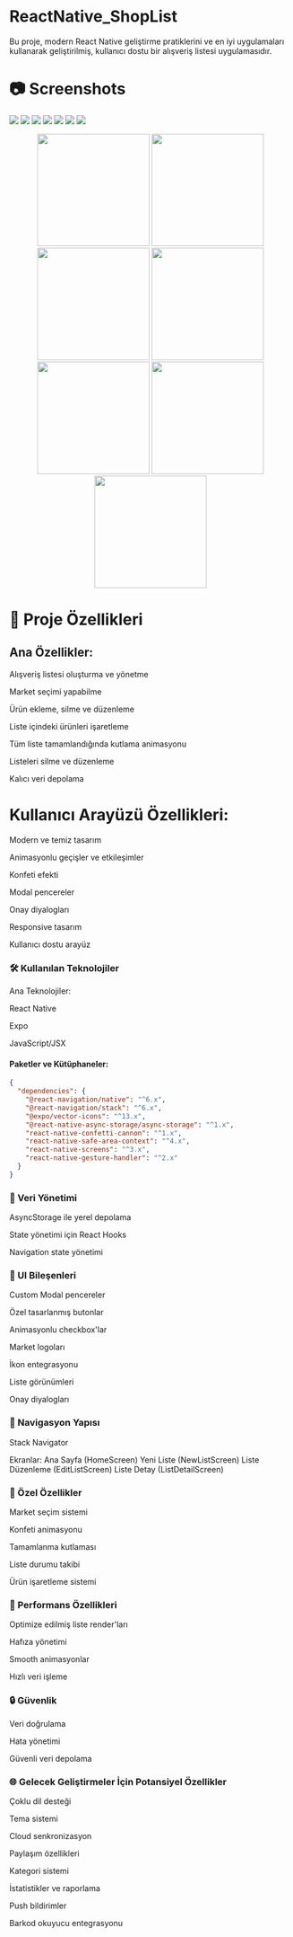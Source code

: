 # ReactNative_ShopList

Bu proje, modern React Native geliştirme pratiklerini ve en iyi uygulamaları kullanarak geliştirilmiş, kullanıcı dostu bir alışveriş listesi uygulamasıdır.

# 📷 Screenshots



<p>
  <img src="https://github.com/user-attachments/assets/c5d2e527-d146-4a54-92d7-44483c0d725c"/>
  <img src="https://github.com/user-attachments/assets/a35d5e29-82de-45a6-840a-4fab350f2f8c"/>
  <img src="https://github.com/user-attachments/assets/3f08c896-4445-4fd1-bd95-b086cccf342d"/>
  <img src="https://github.com/user-attachments/assets/84b489a6-a744-40af-bed4-02a088ac628c"/>
  <img src="https://github.com/user-attachments/assets/58cbdfb0-9043-4be5-8cde-0cc81795e0f2"/>
  <img src="https://github.com/user-attachments/assets/10ed3a87-9844-4bb9-bea4-5ca3646ee348"/>
  <img src="https://github.com/user-attachments/assets/a16cf403-6837-4ee8-806d-5430a7af5f5f"/>
</p>

<p align="center">
  <img src="https://github.com/user-attachments/assets/29b6b906-964b-4281-9357-970eadb47aa3" width="200"/>
  <img src="https://github.com/user-attachments/assets/8194d6ec-d860-45df-816d-ba40cc9c0ac2" width="200"/>
  <img src="https://github.com/user-attachments/assets/8194d6ec-d860-45df-816d-ba40cc9c0ac2" width="200"/>
  <img src="https://github.com/user-attachments/assets/8194d6ec-d860-45df-816d-ba40cc9c0ac2" width="200"/>
  <img src="https://github.com/user-attachments/assets/8194d6ec-d860-45df-816d-ba40cc9c0ac2" width="200"/>
  <img src="https://github.com/user-attachments/assets/8194d6ec-d860-45df-816d-ba40cc9c0ac2" width="200"/>
  <img src="https://github.com/user-attachments/assets/8194d6ec-d860-45df-816d-ba40cc9c0ac2" width="200"/>
</p>



# 🚀 Proje Özellikleri

## Ana Özellikler:

Alışveriş listesi oluşturma ve yönetme

Market seçimi yapabilme

Ürün ekleme, silme ve düzenleme

Liste içindeki ürünleri işaretleme

Tüm liste tamamlandığında kutlama animasyonu

Listeleri silme ve düzenleme

Kalıcı veri depolama

# Kullanıcı Arayüzü Özellikleri:

Modern ve temiz tasarım

Animasyonlu geçişler ve etkileşimler

Konfeti efekti

Modal pencereler

Onay diyalogları

Responsive tasarım

Kullanıcı dostu arayüz

### 🛠 Kullanılan Teknolojiler

Ana Teknolojiler:

React Native

Expo

JavaScript/JSX


#### Paketler ve Kütüphaneler:
```json
{
  "dependencies": {
    "@react-navigation/native": "^6.x",
    "@react-navigation/stack": "^6.x",
    "@expo/vector-icons": "^13.x",
    "@react-native-async-storage/async-storage": "^1.x",
    "react-native-confetti-cannon": "^1.x",
    "react-native-safe-area-context": "^4.x",
    "react-native-screens": "^3.x",
    "react-native-gesture-handler": "^2.x"
  }
}
```

### 💾 Veri Yönetimi

AsyncStorage ile yerel depolama

State yönetimi için React Hooks

Navigation state yönetimi

### 🎨 UI Bileşenleri

Custom Modal pencereler

Özel tasarlanmış butonlar

Animasyonlu checkbox'lar

Market logoları

İkon entegrasyonu

Liste görünümleri

Onay diyalogları


### 🔄 Navigasyon Yapısı

Stack Navigator

Ekranlar:
  Ana Sayfa (HomeScreen)
  Yeni Liste (NewListScreen)
  Liste Düzenleme (EditListScreen)
  Liste Detay (ListDetailScreen)


### 🎯 Özel Özellikler

Market seçim sistemi

Konfeti animasyonu

Tamamlanma kutlaması

Liste durumu takibi

Ürün işaretleme sistemi

### 📱 Performans Özellikleri

Optimize edilmiş liste render'ları

Hafıza yönetimi

Smooth animasyonlar

Hızlı veri işleme


### 🔒 Güvenlik

Veri doğrulama

Hata yönetimi

Güvenli veri depolama


### 🌐 Gelecek Geliştirmeler İçin Potansiyel Özellikler

Çoklu dil desteği

Tema sistemi

Cloud senkronizasyon

Paylaşım özellikleri

Kategori sistemi

İstatistikler ve raporlama

Push bildirimler

Barkod okuyucu entegrasyonu
